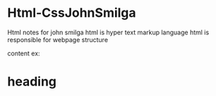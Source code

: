 # Html-CssJohnSmilga
Html notes for john smilga
 html is hyper text markup language
html is responsible for webpage structure

<element> content</element>
ex: <h1>heading</h1>
<img src="" /> 

